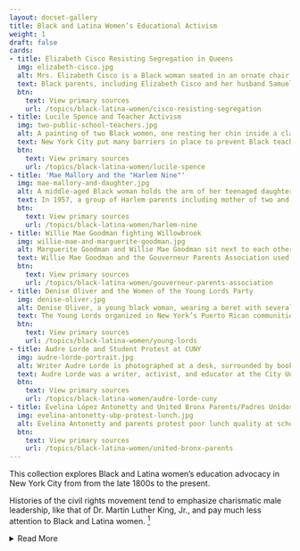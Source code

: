 ```yaml
---
layout: docset-gallery
title: Black and Latina Women’s Educational Activism
weight: 1
draft: false
cards:
- title: Elizabeth Cisco Resisting Segregation in Queens
  img: elizabeth-cisco.jpg
  alt: Mrs. Elizabeth Cisco is a Black woman seated in an ornate chair and wearing a formal full-length dress
  text: Black parents, including Elizabeth Cisco and her husband Samuel Cisco, resisted the policy of school segregation. Their actions helped change New York state law.
  btn:
    text: View primary sources
    url: /topics/black-latina-women/cisco-resisting-segregation
- title: Lucile Spence and Teacher Activism 
  img: two-public-school-teachers.jpg
  alt: A painting of two Black women, one resting her chin inside a clasped hand and the other holding a notebook. They both look directly at the viewer.
  text: New York City put many barriers in place to prevent Black teachers from getting jobs. Many of the Black teachers who cleared these hurdles worked together and found a variety of ways to seek equality for New York students.
  btn:
    text: View primary sources
    url: /topics/black-latina-women/lucile-spence
- title: 'Mae Mallory and the "Harlem Nine"'
  img: mae-mallory-and-daughter.jpg
  alt: A middle-aged Black woman holds the arm of her teenaged daughter. They stand in a doorway, likely at a school.
  text: In 1957, a group of Harlem parents including mother of two and activist Mae Mallory, sued the Board of Education. Then they organized a boycott to highlight segregation and inequality in their children’s junior high schools.
  btn:
    text: View primary sources
    url: /topics/black-latina-women/harlem-nine
- title: Willie Mae Goodman fighting Willowbrook
  img: willie-mae-and-marguerite-goodman.jpg
  alt: Marguerite Goodman and Willie Mae Goodman sit next to each other. Both are smiling.
  text: Willie Mae Goodman and the Gouverneur Parents Association used legal suits,direct protest, and persuasion to try to improve the treatment of children with developmental disabilities like Margeurite Goodman.
  btn:
    text: View primary sources
    url: /topics/black-latina-women/gouverneur-parents-association
- title: Denise Oliver and the Women of the Young Lords Party
  img: denise-oliver.jpg
  alt: Denise Oliver, a young black woman, wearing a beret with several political buttons and a collared leather jacket. She's holding a cup and smoking a cigarette and has a somber expression on her face.
  text: The Young Lords organized in New York’s Puerto Rican communities starting in 1969. They a range of issues that they saw affecting Puerto Ricans, including poor sanitation, poor health care, hunger, and poor education.
  btn:
    text: View primary sources
    url: /topics/black-latina-women/young-lords
- title: Audre Lorde and Student Protest at CUNY
  img: audre-lorde-portrait.jpg
  alt: Writer Audre Lorde is photographed at a desk, surrounded by books and papers.
  text: Audre Lorde was a writer, activist, and educator at the City University of New York. She worked with student activists who were part of the movement to make CUNY’s enrollment and curriculum more inclusive of Black and Puerto Rican students.  
  btn:
    text: View primary sources
    url: /topics/black-latina-women/audre-lorde-cuny
- title: Evelina López Antonetty and United Bronx Parents/Padres Unidos del Bronx
  img: evelina-antonetty-ubp-protest-lunch.jpg
  alt: Evelina Antonetty and parents protest poor lunch quality at schools. One woman is carrying a child, walking across Federal Plaza in Manhattan and other parents carry large plastic bags of food. 
  btn:
    text: View primary sources
    url: /topics/black-latina-women/united-bronx-parents
---
```


This collection explores Black and Latina women’s education advocacy in New York City from  from the late 1800s to the present.
  
Histories of the civil rights movement tend to emphasize charismatic male leadership, like that of Dr. Martin Luther King, Jr., and pay much less attention to Black and Latina women. [^1]

<details>
  <summary>Read More</summary>
  
They also tend to focus on activism against racism and racial segregation more than struggles against ableism and for disability rights. And when they do document disability rights struggles, they tend to focus on white activists and white disabled people rather than Black or Latinx disabled people and activists. Accounts of this history almost always neglect the ways that racism and ableism have been connected over time, and how some activists fought against both together.[^2]

Black and Latina women saw that segregation was a problem in their city. They identified a range of racist and ableist policies that caused it, and criticized the culture of poverty theories that blamed Black and Latinx families for their children's educational deficits. They found multiple ways to challenge segregation. They went to court, organized boycotts, demanded policy changes, pushed for new opportunities for their community’s children, advocated for their own children, and much more. Some created educational spaces within their activist groups. Some did this work as parents, some as teachers, and some as community organizers. Some were all three.

In each document set you will see an image of an activist or activists. These images make us think about representation - meaning how people present themselves to others and how they are represented by others. How do the different women in these portraits choose to represent themselves? Or, who chose to represent these women, how, and why? How do representations matter for how we understand the past, and how we think about the present?

Scholar Kimberlé Crenshaw provided the term “intersectionality” to describe the ways racism, sexism, classism, ableism, and other forms of discrimination intersect, interact, and overlap with one another.[^3] For example, Black women face both racism and sexism not as separate challenges, but in connection with one another. Sexuality and gender identity also interact with racism and sexism. Black or Latina women who are disabled experience ableism and disability differently than their white peers, for example. As you read about each of these women’s lives, consider how they experienced multiple oppressions, shaped their own identities, and decided how they would fight for justice. How do their experiences and their ambitions feel similar to, or different from, yours today?

[^1]: Jeanne Theoharis, *A More Beautiful and Terrible History: The Uses and Misuses of Civil Rights History* (Boston: Beacon Press, 2018), chapter 7.

[^2]: Sins Invalid, *Skin, Tooth and Bone: The Basis of Movement is Our People: a Disability Justice Primer* (Berkeley: Sins Invalid, 2019); Sami Schalk, Black Disability Politics (Durham, NC: Duke University Press, 2022), and see [Schalk’s discussion of her work on Getting Curious with Jonathan Van Ness](https://jonathanvanness.com/podcast/whats-at-the-heart-of-black-disability-politics-with-professor-sami-schalk/).

[^3]: Kimberlé Crenshaw, “Demarginalizing the Intersection of Race and Sex: A Black Feminist Critique of Antidiscrimination Doctrine, Feminist Theory and Antiracist Politics,” University of Chicago Legal Forum iss. 1, article 8 (1989), [https://chicagounbound.uchicago.edu/cgi/viewcontent.cgi?article=1052&context=uclf](https://chicagounbound.uchicago.edu/cgi/viewcontent.cgi?article=1052&context=uclf) and [this interview with Columbia Law School](https://www.law.columbia.edu/news/archive/kimberle-crenshaw-intersectionality-more-two-decades-later). For a similar formulation of this idea that predates Crenshaw’s article, you can view [the 1977 Combahee River Collective Statement here](https://americanstudies.yale.edu/sites/default/files/files/Keyword%20Coalition_Readings.pdf).
